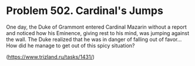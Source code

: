 # Problem 502. Cardinal's Jumps

One day, the Duke of Grammont entered Cardinal Mazarin without a report and noticed how his Eminence, giving rest to his mind, was jumping against the wall. The Duke realized that he was in danger of falling out of favor... How did he manage to get out of this spicy situation?

(https://www.trizland.ru/tasks/1431/)